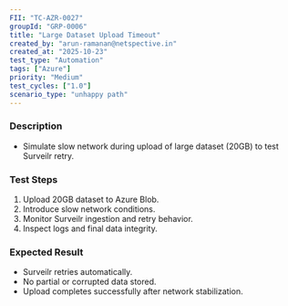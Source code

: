 ```yaml
---
FII: "TC-AZR-0027"
groupId: "GRP-0006"
title: "Large Dataset Upload Timeout"
created_by: "arun-ramanan@netspective.in"
created_at: "2025-10-23"
test_type: "Automation"
tags: ["Azure"]
priority: "Medium"
test_cycles: ["1.0"]
scenario_type: "unhappy path"
---
```

### Description
- Simulate slow network during upload of large dataset (20GB) to test Surveilr retry.

### Test Steps
1. Upload 20GB dataset to Azure Blob.  
2. Introduce slow network conditions.  
3. Monitor Surveilr ingestion and retry behavior.  
4. Inspect logs and final data integrity.

### Expected Result
- Surveilr retries automatically.  
- No partial or corrupted data stored.  
- Upload completes successfully after network stabilization.
